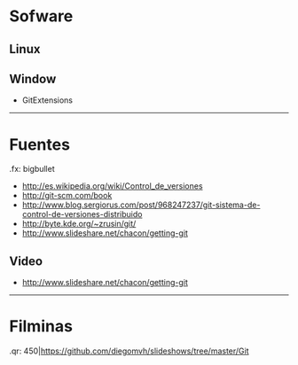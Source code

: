 Sofware
=======

Linux
-----


Window
------

* GitExtensions

---

Fuentes
=======

.fx: bigbullet

* http://es.wikipedia.org/wiki/Control_de_versiones
* http://git-scm.com/book
* http://www.blog.sergiorus.com/post/968247237/git-sistema-de-control-de-versiones-distribuido
* http://byte.kde.org/~zrusin/git/
* http://www.slideshare.net/chacon/getting-git

Video
-----

* http://www.slideshare.net/chacon/getting-git

---

Filminas
========

.qr: 450|https://github.com/diegomvh/slideshows/tree/master/Git